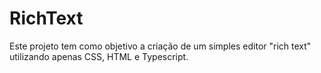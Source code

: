 # RichText

Este projeto tem como objetivo a criação de um simples editor "rich text" utilizando apenas CSS, HTML e Typescript.
